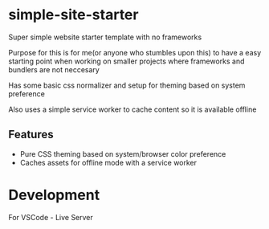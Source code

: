 # simple-site-starter

Super simple website starter template with no frameworks

Purpose for this is for me(or anyone who stumbles upon this) to have a easy starting point when working on smaller projects where frameworks and bundlers are not neccesary

Has some basic css normalizer and setup for theming based on system preference

Also uses a simple service worker to cache content so it is available offline

## Features

- Pure CSS theming based on system/browser color preference
- Caches assets for offline mode with a service worker

# Development

For VSCode - Live Server
